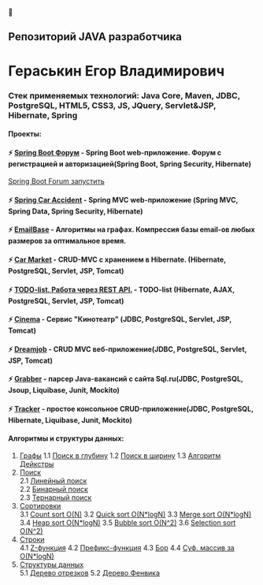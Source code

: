 👋
## Репозиторий JAVA разработчика
# Гераськин Егор Владимирович
### Стек применяемых технологий: Java Core, Maven, JDBC, PostgreSQL, HTML5, CSS3, JS, JQuery, Servlet&JSP, Hibernate, Spring
#### Проекты:
#### ⚡ [Spring Boot Форум](https://github.com/777Egor777/forum) - Spring Boot web-приложение. Форум с регистрацией и авторизацией(Spring Boot, Spring Security, Hibernate)

[Spring Boot Forum запустить](https://intense-retreat-50224.herokuapp.com/)

#### ⚡ [Spring Car Accident](https://github.com/777Egor777/job4j_car_accident) - Spring MVC web-приложение (Spring MVC, Spring Data, Spring Security, Hibernate)
#### ⚡ [EmailBase](https://github.com/777Egor777/emailBase) - Алгоритмы на графах. Компрессия базы email-ов любых размеров за оптимальное время.
#### ⚡ [Car Market](https://github.com/777Egor777/car_market) - CRUD-MVC с хранением в Hibernate. (Hibernate, PostgreSQL, Servlet, JSP, Tomcat)
#### ⚡ [TODO-list. Работа через REST API.](https://github.com/777Egor777/todo) - TODO-list (Hibernate, AJAX, PostgreSQL, Servlet, JSP, Tomcat)
#### ⚡ [Cinema](https://github.com/777Egor777/cinema) - Сервис "Кинотеатр" (JDBC, PostgreSQL, Servlet, JSP, Tomcat)
#### ⚡ [Dreamjob](https://github.com/777Egor777/job4j_dreamjob) - CRUD MVC веб-приложение(JDBC, PostgreSQL, Servlet, JSP, Tomcat)
#### ⚡ [Grabber](https://github.com/777Egor777/job4j_grabber) - парсер Java-вакансий с сайта Sql.ru(JDBC, PostgreSQL, Jsoup, Liquibase, Junit, Mockito)
#### ⚡ [Tracker](https://github.com/777Egor777/tracker) - простое консольное CRUD-приложение(JDBC, PostgreSQL, Hibernate, Liquibase, Junit, Mockito)
#### Алгоритмы и структуры данных:
1. [Графы](https://github.com/777Egor777/algo#графы) 
    1.1 [Поиск в глубину](#поиск-в-глубину)
    1.2 [Поиск в ширину](#поиск-в-ширину)
    1.3 [Алгоритм Дейкстры](#алгоритм-дейкстры)
2. [Поиск](#поиск)  
    2.1 [Линейный поиск](#линейный-поиск)  
    2.2 [Бинарный поиск](#бинарный-поиск)  
    2.3 [Тернарный поиск](#тернарный-поиск)  
3. [Сортировки](#сортировки)    
    3.1 [Count sort O(N)](#count-sort-on)
    3.2 [Quick sort O(N*logN)](#quick-sort-onlogn)
    3.3 [Merge sort O(N*logN)](#merge-sort-onlogn)
    3.4 [Heap sort O(N*logN)](#heap-sort-onlogn)
    3.5 [Bubble sort O(N^2)](#bubble-sort-on2)
    3.6 [Selection sort O(N^2)](#selection-sort-on2)
4. [Строки](#cтроки)    
    4.1 [Z-функция](#z-function)
    4.2 [Префикс-функция](#prefix-function)
    4.3 [Бор](#бор)
    4.4 [Суф. массив за O(N*logN)](#суффиксный-массив-за-onlogn)
5. [Структуры данных](#cтруктуры-данных)    
    5.1 [Дерево отрезков](#дерево-отрезков)
    5.2 [Дерево Фенвика](#дерево-фенвика)

<!--
 is a ✨ _special_ ✨ repository because its `README.md` (this file) appears on your GitHub profile.
Here are some ideas to get you started:
- 🔭 I’m currently working on ...
- 🌱 I’m currently learning ...
- 👯 I’m looking to collaborate on ...
- 🤔 I’m looking for help with ...
- 💬 Ask me about ...
- 📫 How to reach me: ...
- 😄 Pronouns: ...
- ⚡ Fun fact: ...
- Hi there 👋
-->	